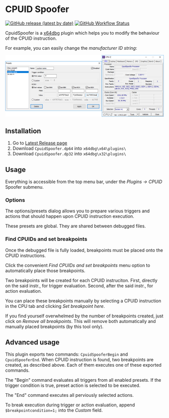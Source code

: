 # CPUID Spoofer
[![GitHub release (latest by date)](https://img.shields.io/github/v/release/jonatan1024/CpuidSpoofer?label=Latest%20release)](https://github.com/jonatan1024/CpuidSpoofer/releases/latest)
[![GitHub Workflow Status](https://img.shields.io/github/workflow/status/jonatan1024/CpuidSpoofer/MSBuild?label=MSBuild)](https://github.com/jonatan1024/CpuidSpoofer/actions/workflows/msbuild.yml)

CpuidSpoofer is a [x64dbg](https://x64dbg.com/) plugin which helps you to modify the behaviour of the CPUID instruction.

For example, you can easily change the *manufacturer ID string*:

![Custom processor name](README.custom-name.png)

## Installation
1. Go to [Latest Release page](https://github.com/jonatan1024/CpuidSpoofer/releases/latest)
2. Download `CpuidSpoofer.dp64` into `x64dbg\x64\plugins\`
3. Download `CpuidSpoofer.dp32` into `x64dbg\x32\plugins\`

## Usage
Everything is accessible from the top menu bar, under the *Plugins → CPUID* Spoofer submenu.

### Options
The options/presets dialog allows you to prepare various triggers and actions that should happen upon CPUID instruction execution.

These presets are global. They are shared between debugged files.

### Find CPUIDs and set breakpoints
Once the debugged file is fully loaded, breakpoints must be placed onto the CPUID instructions.

Click the convenient *Find CPUIDs and set breakpoints* menu option to automatically place those breakpoints.

Two breakpoints will be created for each CPUID instruciton.
First, directly on the said instr., for trigger evaluation. Second, after the said instr., for action evaluation.

You can place these breakpoints manually by selecting a CPUID instruction in the CPU tab and clicking *Set breakpoint here*.

If you find yourself overwhelmed by the number of breakpoints created, just click on *Remove all breakpoints*.
This will remove both automatically and manually placed breakpoints (by this tool only).

## Advanced usage
This plugin exports two commands: `CpuidSpooferBegin` and `CpuidSpooferEnd`.
When CPUID instruction is found, two breakpoints are created, as described above. Each of them executes one of these exported commands.

The "Begin" command evaluates all triggers from all enabled presets. If the trigger condition is true, preset action is selected to be executed.

The "End" command executes all perviously selected actions.

To break execution during trigger or action evaluation, append `$breakpointcondition=1;` into the *Custom* field.
